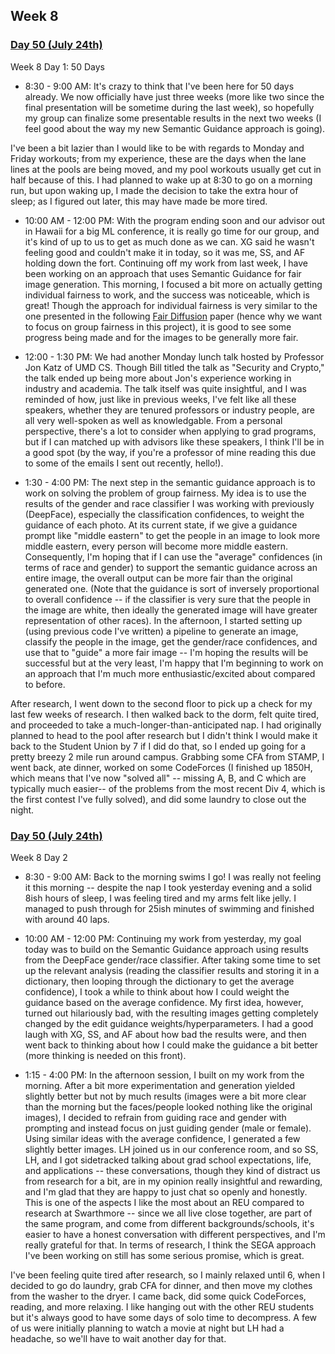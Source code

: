 ## Week 8

### <u>Day 50 (July 24th)</u>

Week 8 Day 1: 50 Days

 - 8:30 - 9:00 AM: It's crazy to think that I've been here for 50 days already. We now officially have just three weeks (more like two since the final presentation will be sometime during the last week), so hopefully my group can finalize some presentable results in the next two weeks (I feel good about the way my new Semantic Guidance approach is going). 
 
 I've been a bit lazier than I would like to be with regards to Monday and Friday workouts; from my experience, these are the days when the lane lines at the pools are being moved, and my pool workouts usually get cut in half because of this. I had planned to wake up at 8:30 to go on a morning run, but upon waking up, I made the decision to take the extra hour of sleep; as I figured out later, this may have made be more tired.

 - 10:00 AM - 12:00 PM: With the program ending soon and our advisor out in Hawaii for a big ML conference, it is really go time for our group, and it's kind of up to us to get as much done as we can. XG said he wasn't feeling good and couldn't make it in today, so it was me, SS, and AF holding down the fort. Continuing off my work from last week, I have been working on an approach that uses Semantic Guidance for fair image generation. This morning, I focused a bit more on actually getting individual fairness to work, and the success was noticeable, which is great! Though the approach for individual fairness is very similar to the one presented in the following [Fair Diffusion](https://arxiv.org/pdf/2302.10893.pdf) paper (hence why we want to focus on group fairness in this project), it is good to see some progress being made and for the images to be generally more fair. 
 
 - 12:00 - 1:30 PM: We had another Monday lunch talk hosted by Professor Jon Katz of UMD CS. Though Bill titled the talk as "Security and Crypto," the talk ended up being more about Jon's experience working in industry and academia. The talk itself was quite insightful, and I was reminded of how, just like in previous weeks, I've felt like all these speakers, whether they are tenured professors or industry people, are all very well-spoken as well as knowledgable. From a personal perspective, there's a lot to consider when applying to grad programs, but if I can matched up with advisors like these speakers, I think I'll be in a good spot (by the way, if you're a professor of mine reading this due to some of the emails I sent out recently, hello!).

 - 1:30 - 4:00 PM: The next step in the semantic guidance approach is to work on solving the problem of group fairness. My idea is to use the results of the gender and race classifier I was working with previously (DeepFace), especially the classification confidences, to weight the guidance of each photo. At its current state, if we give a guidance prompt like "middle eastern" to get the people in an image to look more middle eastern, every person will become more middle eastern. Consequently, I'm hoping that if I can use the "average" confidences (in terms of race and gender) to support the semantic guidance across an entire image, the overall output can be more fair than the original generated one. (Note that the guidance is sort of inversely proportional to overall confidence -- if the classifier is very sure that the people in the image are white, then ideally the generated image will have greater representation of other races). In the afternoon, I started setting up (using previous code I've written) a pipeline to generate an image, classify the people in the image, get the gender/race confidences, and use that to "guide" a more fair image -- I'm hoping the results will be successful but at the very least, I'm happy that I'm beginning to work on an approach that I'm much more enthusiastic/excited about compared to before.

 After research, I went down to the second floor to pick up a check for my last few weeks of research. I then walked back to the dorm, felt quite tired, and proceeded to take a much-longer-than-anticipated nap. I had originally planned to head to the pool after research but I didn't think I would make it back to the Student Union by 7 if I did do that, so I ended up going for a pretty breezy 2 mile run around campus. Grabbing some CFA from STAMP, I went back, ate dinner, worked on some CodeForces (I finished up 1850H, which means that I've now "solved all" -- missing A, B, and C which are typically much easier-- of the problems from the most recent Div 4, which is the first contest I've fully solved), and did some laundry to close out the night.

 ### <u>Day 50 (July 24th)</u>

Week 8 Day 2

 - 8:30 - 9:00 AM: Back to the morning swims I go! I was really not feeling it this morning -- despite the nap I took yesterday evening and a solid 8ish hours of sleep, I was feeling tired and my arms felt like jelly. I managed to push through for 25ish minutes of swimming and finished with around 40 laps.

 - 10:00 AM - 12:00 PM: Continuing my work from yesterday, my goal today was to build on the Semantic Guidance approach using results from the DeepFace gender/race classifier. After taking some time to set up the relevant analysis (reading the classifier results and storing it in a dictionary, then looping through the dictionary to get the average confidence), I took a while to think about how I could weight the guidance based on the average confidence. My first idea, however, turned out hilariously bad, with the resulting images getting completely changed by the edit guidance weights/hyperparameters. I had a good laugh with XG, SS, and AF about how bad the results were, and then went back to thinking about how I could make the guidance a bit better (more thinking is needed on this front).

 - 1:15 - 4:00 PM: In the afternoon session, I built on my work from the morning. After a bit more experimentation and generation yielded slightly better but not by much results (images were a bit more clear than the morning but the faces/people looked nothing like the original images), I decided to refrain from guiding race and gender with prompting and instead focus on just guiding gender (male or female). Using similar ideas with the average confidence, I generated a few slightly better images. LH joined us in our conference room, and so SS, LH, and I got sidetracked talking about grad school expectations, life, and applications -- these conversations, though they kind of distract us from research for a bit, are in my opinion really insightful and rewarding, and I'm glad that they are happy to just chat so openly and honestly. This is one of the aspects I like the most about an REU compared to research at Swarthmore -- since we all live close together, are part of the same program, and come from different backgrounds/schools, it's easier to have a honest conversation with different perspectives, and I'm really grateful for that. In terms of research, I think the SEGA approach I've been working on still has some serious promise, which is great.

 I've been feeling quite tired after research, so I mainly relaxed until 6, when I decided to go do laundry, grab CFA for dinner, and then move my clothes from the washer to the dryer. I came back, did some quick CodeForces, reading, and more relaxing. I like hanging out with the other REU students but it's always good to have some days of solo time to decompress. A few of us were initially planning to watch a movie at night but LH had a headache, so we'll have to wait another day for that.